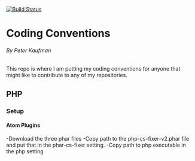 [![Build Status](https://img.shields.io/github/issues/pjkaufman/Coding_conventions.svg)](https://travis-ci.org/boennemann/badges)
# Coding Conventions
###### By Peter Kaufman
This repo is where I am putting my coding conventions for anyone that might like to contribute to any of my repositories. 
## PHP
### Setup
#### Atom Plugins
-Download the three phar files
-Copy path to the php-cs-fixer-v2.phar file and put that in the phar-cs-fixer setting.
-Copy path to php executable in the php setting
